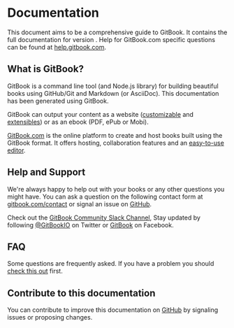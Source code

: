 # Documentation

This document aims to be a comprehensive guide to GitBook. It contains the full documentation for version . Help for GitBook.com specific questions can be found at [help.gitbook.com](https://help.gitbook.com).

## What is GitBook?

GitBook is a command line tool \(and Node.js library\) for building beautiful books using GitHub/Git and Markdown \(or AsciiDoc\). This documentation has been generated using GitBook.

GitBook can output your content as a website \([customizable](themes.md) and [extensibles]()\) or as an ebook \(PDF, ePub or Mobi\).

[GitBook.com](https://www.gitbook.com) is the online platform to create and host books built using the GitBook format. It offers hosting, collaboration features and an [easy-to-use editor](https://www.gitbook.com/editor).

## Help and Support

We're always happy to help out with your books or any other questions you might have. You can ask a question on the following contact form at [gitbook.com/contact](https://www.gitbook.com/contact) or signal an issue on [GitHub](https://github.com/GitbookIO/gitbook).

Check out the [GitBook Community Slack Channel](https://slack.gitbook.com), Stay updated by following [@GitBookIO](https://twitter.com/GitBookIO) on Twitter or [GitBook](https://www.facebook.com/gitbookcom) on Facebook.

## FAQ

Some questions are frequently asked. If you have a problem you should [check this out](faq.md) first.

## Contribute to this documentation

You can contribute to improve this documentation on [GitHub](https://github.com/GitbookIO/gitbook) by signaling issues or proposing changes.

